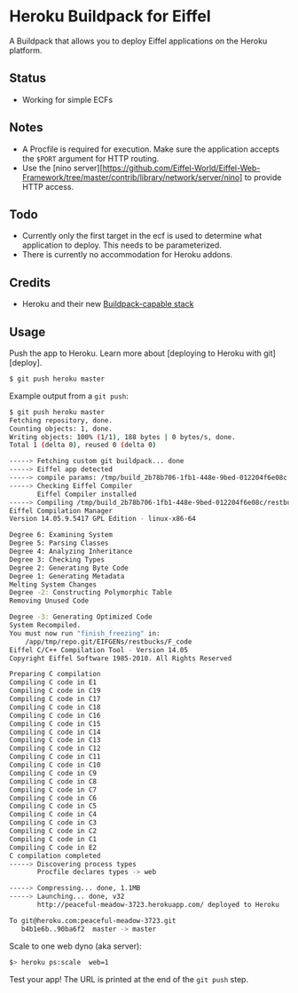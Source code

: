 Heroku Buildpack for Eiffel
================================

A Buildpack that allows you to deploy Eiffel applications on the Heroku platform.

## Status
* Working for simple ECFs

## Notes
* A Procfile is required for execution.  Make sure the application accepts the `$PORT` argument for HTTP routing.
* Use the [nino server][https://github.com/Eiffel-World/Eiffel-Web-Framework/tree/master/contrib/library/network/server/nino] to provide HTTP access.

## Todo
* Currently only the first target in the ecf is used to determine what application to deploy.  This needs to be parameterized.
* There is currently no accommodation for Heroku addons.

## Credits
* Heroku and their new [Buildpack-capable stack](http://devcenter.heroku.com/articles/buildpacks)

## Usage
Push the app to Heroku. Learn more about [deploying to Heroku with git][deploy].

```bash
$ git push heroku master
```

Example output from a `git push`:

```bash
$ git push heroku master
Fetching repository, done.
Counting objects: 1, done.
Writing objects: 100% (1/1), 188 bytes | 0 bytes/s, done.
Total 1 (delta 0), reused 0 (delta 0)

-----> Fetching custom git buildpack... done
-----> Eiffel app detected
-----> compile params: /tmp/build_2b78b706-1fb1-448e-9bed-012204f6e08c /app/tmp/cache /tmp/d20140917-330-dm394l
-----> Checking Eiffel Compiler
       Eiffel Compiler installed
-----> Compiling /tmp/build_2b78b706-1fb1-448e-9bed-012204f6e08c/restbucks-safe.ecf for target restbucks
Eiffel Compilation Manager
Version 14.05.9.5417 GPL Edition - linux-x86-64

Degree 6: Examining System
Degree 5: Parsing Classes
Degree 4: Analyzing Inheritance
Degree 3: Checking Types
Degree 2: Generating Byte Code
Degree 1: Generating Metadata
Melting System Changes
Degree -2: Constructing Polymorphic Table
Removing Unused Code

Degree -3: Generating Optimized Code
System Recompiled.
You must now run "finish_freezing" in:
    /app/tmp/repo.git/EIFGENs/restbucks/F_code
Eiffel C/C++ Compilation Tool - Version 14.05
Copyright Eiffel Software 1985-2010. All Rights Reserved

Preparing C compilation
Compiling C code in E1
Compiling C code in C19
Compiling C code in C17
Compiling C code in C18
Compiling C code in C16
Compiling C code in C15
Compiling C code in C14
Compiling C code in C13
Compiling C code in C12
Compiling C code in C11
Compiling C code in C10
Compiling C code in C9
Compiling C code in C8
Compiling C code in C7
Compiling C code in C6
Compiling C code in C5
Compiling C code in C4
Compiling C code in C3
Compiling C code in C2
Compiling C code in C1
Compiling C code in E2
C compilation completed
-----> Discovering process types
       Procfile declares types -> web

-----> Compressing... done, 1.1MB
-----> Launching... done, v32
       http://peaceful-meadow-3723.herokuapp.com/ deployed to Heroku

To git@heroku.com:peaceful-meadow-3723.git
   b4b1e6b..90ba6f2  master -> master
```

Scale to one web dyno (aka server):

```bash
$> heroku ps:scale  web=1
```

Test your app! The URL is printed at the end of the `git push` step.
